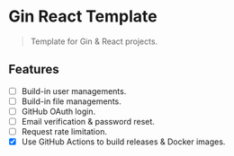 # Gin React Template
> Template for Gin & React projects.

## Features
+ [ ] Build-in user managements.
+ [ ] Build-in file managements.
+ [ ] GitHub OAuth login.
+ [ ] Email verification & password reset.
+ [ ] Request rate limitation.
+ [x] Use GitHub Actions to build releases & Docker images. 
